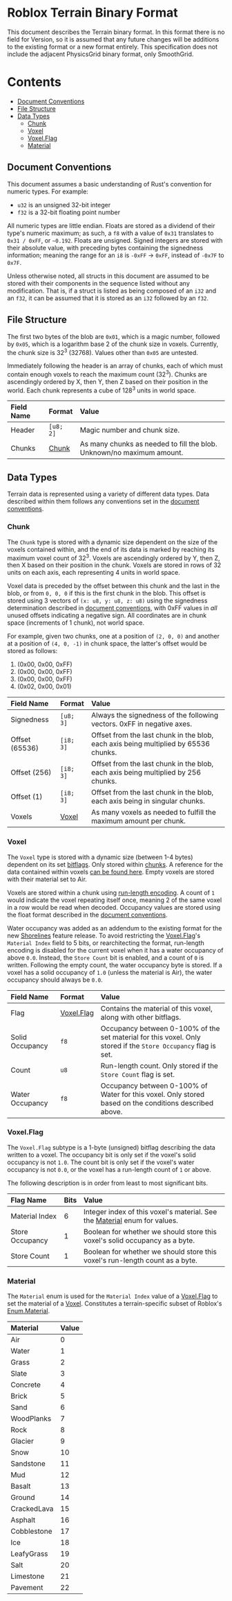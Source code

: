 # Roblox Terrain Binary Format

This document describes the Terrain binary format. In this format there is no field for Version, so it is assumed that any future changes will be additions to the existing format or a new format entirely. This specification does not include the adjacent PhysicsGrid binary format, only SmoothGrid.

# Contents

- [Document Conventions](#document-conventions)
- [File Structure](#file-structure)
- [Data Types](#data-types)
  - [Chunk](#chunk)
  - [Voxel](#voxel)
  - [Voxel.Flag](#voxel.flag)
  - [Material](#material)

## Document Conventions

This document assumes a basic understanding of Rust's convention for numeric types. For example:

- `u32` is an unsigned 32-bit integer
- `f32` is a 32-bit floating point number

All numeric types are little endian. Floats are stored as a dividend of their type's numeric maximum; as such, a `f8` with a value of `0x31` translates to `0x31 / 0xFF`, or `~0.192`. Floats are unsigned. Signed integers are stored with their absolute value, with preceding bytes containing the signedness information; meaning the range for an `i8` is `-0xFF` -> `0xFF`, instead of `-0x7F` to `0x7F`.

Unless otherwise noted, all structs in this document are assumed to be stored with their components in the sequence listed without any modification. That is, if a struct is listed as being composed of an `i32` and an `f32`, it can be assumed that it is stored as an `i32` followed by an `f32`.

## File Structure

The first two bytes of the blob are `0x01`, which is a magic number, followed by `0x05`, which is a logarithm base 2 of the chunk size in voxels. Currently, the chunk size is 32<sup>3</sup> (32768). Values other than `0x05` are untested.

Immediately following the header is an array of chunks, each of which must contain enough voxels to reach the maximum count (32<sup>3</sup>). Chunks are ascendingly ordered by X, then Y, then Z based on their position in the world. Each chunk represents a cube of 128<sup>3</sup> units in world space.

| Field Name | Format          | Value                                                                 |
| :--------- | :-------------- | :-------------------------------------------------------------------- |
| Header     | `[u8; 2]`       | Magic number and chunk size.                                          |
| Chunks     | [Chunk](#chunk) | As many chunks as needed to fill the blob. Unknown/no maximum amount. |

## Data Types

Terrain data is represented using a variety of different data types. Data described within them follows any conventions set in the [document conventions](#document-conventions).

### Chunk

The `Chunk` type is stored with a dynamic size dependent on the size of the voxels contained within, and the end of its data is marked by reaching its maximum voxel count of 32<sup>3</sup>. Voxels are ascendingly ordered by Y, then Z, then X based on their position in the chunk. Voxels are stored in rows of 32 units on each axis, each representing 4 units in world space.

Voxel data is preceded by the offset between this chunk and the last in the blob, or from `0, 0, 0` if this is the first chunk in the blob. This offset is stored using 3 vectors of `(x: u8, y: u8, z: u8)` using the signedness determination described in [document conventions](#document-conventions), with 0xFF values in _all_ unused offsets indicating a negative sign. All coordinates are in chunk space (increments of 1 chunk), not world space.

For example, given two chunks, one at a position of `(2, 0, 0)` and another at a position of `(4, 0, -1)` in chunk space, the latter's offset would be stored as follows:

1. (0x00, 0x00, 0xFF)
2. (0x00, 0x00, 0xFF)
3. (0x00, 0x00, 0xFF)
4. (0x02, 0x00, 0x01)

| Field Name     | Format          | Value                                                                               |
| :------------- | :-------------- | :---------------------------------------------------------------------------------- |
| Signedness     | `[u8; 3]`       | Always the signedness of the following vectors. 0xFF in negative axes.              |
| Offset (65536) | `[i8; 3]`       | Offset from the last chunk in the blob, each axis being multiplied by 65536 chunks. |
| Offset (256)   | `[i8; 3]`       | Offset from the last chunk in the blob, each axis being multiplied by 256 chunks.   |
| Offset (1)     | `[i8; 3]`       | Offset from the last chunk in the blob, each axis being in singular chunks.         |
| Voxels         | [Voxel](#voxel) | As many voxels as needed to fulfill the maximum amount per chunk.                   |

### Voxel

The `Voxel` type is stored with a dynamic size (between 1-4 bytes) dependent on its set [bitflags](#voxel.flag). Only stored within [chunks](#chunk). A reference for the data contained within voxels [can be found here][Terrain.WriteVoxelChannels]. Empty voxels are stored with their material set to Air.

Voxels are stored within a chunk using [run-length encoding]. A count of `1` would indicate the voxel repeating itself once, meaning 2 of the same voxel in a row would be read when decoded. Occupancy values are stored using the float format described in the [document conventions](#document-conventions).

Water occupancy was added as an addendum to the existing format for the new [Shorelines] feature release. To avoid restricting the [Voxel.Flag](#voxel.flag)'s `Material Index` field to 5 bits, or rearchitecting the format, run-length encoding is disabled for the current voxel when it has a water occupancy of above `0.0`. Instead, the `Store Count` bit is enabled, and a count of `0` is written. Following the empty count, the water occupancy byte is stored. If a voxel has a solid occupancy of `1.0` (unless the material is Air), the water occupancy should always be `0.0`.

| Field Name      | Format                    | Value                                                                                                          |
| :-------------- | :------------------------ | :------------------------------------------------------------------------------------------------------------- |
| Flag            | [Voxel.Flag](#voxel.flag) | Contains the material of this voxel, along with other bitflags.                                                |
| Solid Occupancy | `f8`                      | Occupancy between 0-100% of the set material for this voxel. Only stored if the `Store Occupancy` flag is set. |
| Count           | `u8`                      | Run-length count. Only stored if the `Store Count` flag is set.                                                |
| Water Occupancy | `f8`                      | Occupancy between 0-100% of Water for this voxel. Only stored based on the conditions described above.         |

[run-length encoding]: https://en.wikipedia.org/wiki/Run-length_encoding
[Terrain.WriteVoxelChannels]: https://create.roblox.com/docs/reference/engine/classes/Terrain#WriteVoxelChannels
[Shorelines]: https://devforum.roblox.com/t/shorelines-full-release/2952103

### Voxel.Flag

The `Voxel.Flag` subtype is a 1-byte (unsigned) bitflag describing the data written to a voxel. The occupancy bit is only set if the voxel's solid occupancy is not `1.0`. The count bit is only set if the voxel's water occupancy is not `0.0`, or the voxel has a run-length count of `1` or above.

The following description is in order from least to most significant bits.

| Flag Name       | Bits | Value                                                                                  |
| :-------------- | :--- | :------------------------------------------------------------------------------------- |
| Material Index  | 6    | Integer index of this voxel's material. See the [Material](#material) enum for values. |
| Store Occupancy | 1    | Boolean for whether we should store this voxel's solid occupancy as a byte.            |
| Store Count     | 1    | Boolean for whether we should store this voxel's run-length count as a byte.           |

### Material

The `Material` enum is used for the `Material Index` value of a [Voxel.Flag](#voxel.flag) to set the material of a [Voxel](#voxel). Constitutes a terrain-specific subset of Roblox's [Enum.Material].

| Material    | Value |
| :---------- | :---- |
| Air         | 0     |
| Water       | 1     |
| Grass       | 2     |
| Slate       | 3     |
| Concrete    | 4     |
| Brick       | 5     |
| Sand        | 6     |
| WoodPlanks  | 7     |
| Rock        | 8     |
| Glacier     | 9     |
| Snow        | 10    |
| Sandstone   | 11    |
| Mud         | 12    |
| Basalt      | 13    |
| Ground      | 14    |
| CrackedLava | 15    |
| Asphalt     | 16    |
| Cobblestone | 17    |
| Ice         | 18    |
| LeafyGrass  | 19    |
| Salt        | 20    |
| Limestone   | 21    |
| Pavement    | 22    |

[Enum.Material]: https://create.roblox.com/docs/reference/engine/enums/Material
